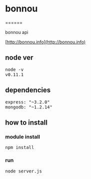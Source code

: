 # bonnou
======

bonnou api

[http://bonnou.info](http://bonnou.info)

## node ver
<pre>
node -v                                                                                                                                                                                                                          (git)-[-master][~/bonnou]
v0.11.1
</pre>

## dependencies
<pre>
express: "~3.2.0"
mongodb: "~1.2.14"
</pre>

## how to install

### module install
<pre>
npm install
</pre>

### run
<pre>
node server.js
</pre>
